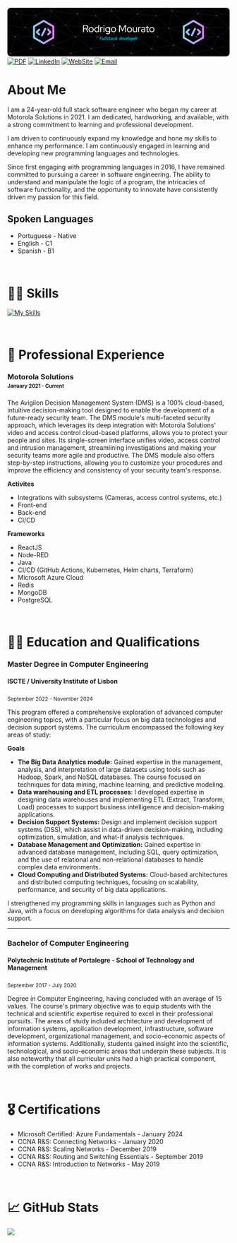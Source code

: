 ![Header](banner.png)
[![PDF](https://img.shields.io/badge/CV-blue?style=for-the-badge&logo=googledocs&logoColor=white)](<CV Rodrigo Mourato#1.pdf>)
[![LinkedIn](https://img.shields.io/badge/LinkedIn-blue?style=for-the-badge&logo=linkedin&logoColor=white)](https://www.linkedin.com/in/rodrigo-mourato-26449b1a3/)
[![WebSite](https://img.shields.io/badge/Portfolio-blue?style=for-the-badge&logo=showwcase&logoColor=white)](https://rmourato-dev.dynip.sapo.pt/)
[![Email](https://img.shields.io/badge/Email-blue?style=for-the-badge&logo=gmail&logoColor=white)](mailto:rodrigomdmourato@gmail.com)

# About Me

I am a 24-year-old full stack software engineer who began my career at Motorola Solutions in 2021. I am dedicated, hardworking, and available, with a strong commitment to learning and professional development.

I am driven to continuously expand my knowledge and hone my skills to enhance my performance. I am continuously engaged in learning and developing new programming languages and technologies.

Since first engaging with programming languages in 2016, I have remained committed to pursuing a career in software engineering. The ability to understand and manipulate the logic of a program, the intricacies of software functionality, and the opportunity to innovate have consistently driven my passion for this field.

## Spoken Languages

- Portuguese - Native
- English - C1
- Spanish - B1

<br>

# 👨‍💻 Skills

[![My Skills](https://skillicons.dev/icons?i=html,css,sass,angular,react,vue,ts,js,nodejs,python,java,spring,kotlin,terraform,docker,azure,redis,mongo,postgres,mysql,kafka,linux,windows&perline=11)](https://skillicons.dev)

<br>

# 👷 Professional Experience

<h3>Motorola Solutions<br>
<sub><sup>January 2021 - Current</sup></sub>
</h3>
The Avigilon Decision Management System (DMS) is a 100% cloud-based, intuitive decision-making tool designed to enable the development of a future-ready security team. The DMS module's multi-faceted security approach, which leverages its deep integration with Motorola Solutions' video and access control cloud-based platforms, allows you to protect your people and sites. Its single-screen interface unifies video, access control and intrusion management, streamlining investigations and making your security teams more agile and productive. The DMS module also offers step-by-step instructions, allowing you to customize your procedures and improve the efficiency and consistency of your security team's response.

<br>

**Activites**

- Integrations with subsystems (Cameras, access control systems, etc.)
- Front-end
- Back-end
- CI/CD

**Frameworks**

- ReactJS
- Node-RED
- Java
- CI/CD (GitHub Actions, Kubernetes, Helm charts, Terraform)
- Microsoft Azure Cloud
- Redis
- MongoDB
- PostgreSQL

<br>

# 👨‍🎓 Education and Qualifications

<h3>Master Degree in Computer Engineering
    <h4>ISCTE / University Institute of Lisbon</h4>
    <sub>September 2022 - November 2024</sub>
</h3>

<br>

This program offered a comprehensive exploration of advanced computer engineering topics, with a particular focus on big data technologies and decision support systems. The curriculum encompassed the following key areas of study:

**Goals**

- **The Big Data Analytics module:** Gained expertise in the management, analysis, and interpretation of large datasets using tools such as Hadoop, Spark, and NoSQL databases. The course focused on techniques for data mining, machine learning, and predictive modeling.
- **Data warehousing and ETL processes**: I developed expertise in designing data warehouses and implementing ETL (Extract, Transform, Load) processes to support business intelligence and decision-making applications.
- **Decision Support Systems:** Design and implement decision support systems (DSS), which assist in data-driven decision-making, including optimization, simulation, and what-if analysis techniques.
- **Database Management and Optimization:** Gained expertise in advanced database management, including SQL, query optimization, and the use of relational and non-relational databases to handle complex data environments.
- **Cloud Computing and Distributed Systems:** Cloud-based architectures and distributed computing techniques, focusing on scalability, performance, and security of big data applications.

I strengthened my programming skills in languages such as Python and Java, with a focus on developing algorithms for data analysis and decision support.

---

<h3>Bachelor of Computer Engineering
    <h4>Polytechnic Institute of Portalegre - School of Technology and Management</h4>
    <sub>September 2017 - July 2020</sub>
</h3>

<br>

Degree in Computer Engineering, having concluded with an average of 15 values. The course's primary objective was to equip students with the technical and scientific expertise required to excel in their professional pursuits. The areas of study included architecture and development of information systems, application development, infrastructure, software development, organizational management, and socio-economic aspects of information systems. Additionally, students gained insight into the scientific, technological, and socio-economic areas that underpin these subjects. It is also noteworthy that all curricular units had a high practical component, with the completion of works and projects.

<br>

# 🎖️ Certifications

- Microsoft Certified: Azure Fundamentals - January 2024
- CCNA R&S: Connecting Networks - January 2020
- CCNA R&S: Scaling Networks - December 2019
- CCNA R&S: Routing and Switching Essentials - September 2019
- CCNA R&S: Introduction to Networks - May 2019

<br>

# 📈 GitHub Stats

![](http://github-profile-summary-cards.vercel.app/api/cards/profile-details?username=dualboot99&theme=transparent)
